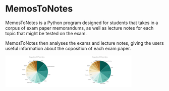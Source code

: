 # MemosToNotes

MemosToNotes is a Python program designed for students that takes in a corpus of exam paper memorandums, as well as lecture notes for each topic that might be tested on the exam.

MemosToNotes then analyses the exams and lecture notes, giving the users useful information about the coposition of each exam paper.

<img src="readme-files/pie_2017.png" width=200><img src="readme-files/pie_2018.png" width=200>
